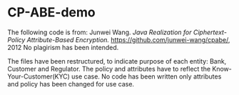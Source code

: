 # CP-ABE-demo
The following code is from: Junwei Wang. *Java Realization for Ciphertext-Policy Attribute-Based Encryption.* https://github.com/junwei-wang/cpabe/, 2012
No plagirism has been intended. 



The files have been restructured, to indicate purpose of each entity: Bank, Customer and Regulator. The policy and attributes have to reflect the Know-Your-Customer(KYC) use case. 
No code has been written only attributes and policy has been changed for use case.  
